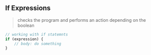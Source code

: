 ## If Expressions
> checks the program and performs an action depending on the boolean
```js
// working with if statemnts
if (expression) {
    // body: do something
}
```
